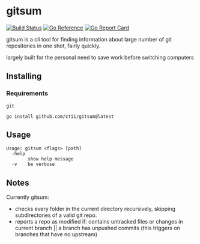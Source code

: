 # gitsum

[![Build Status](https://cloud.drone.io/api/badges/ctII/gitsum/status.svg)](https://cloud.drone.io/ctII/gitsum)
[![Go Reference](https://pkg.go.dev/badge/github.com/ctII/gitsum.svg)](https://pkg.go.dev/github.com/ctII/gitsum)
[![Go Report Card](https://goreportcard.com/badge/github.com/ctII/gitsum)](https://goreportcard.com/report/github.com/ctII/gitsum)

gitsum is a cli tool for finding information about large number of git repositories in one shot, fairly quickly.

largely built for the personal need to save work before switching computers

## Installing

### Requirements
```git```


```
go install github.com/ctii/gitsum@latest
```

## Usage
```
Usage: gitsum <flags> [path]
  -help
        show help message
  -v    be verbose
```

## Notes
Currently gitsum:
* checks every folder in the current directory recursively, skipping subdirectories of a valid git repo.
* reports a repo as modified if: contains untracked files or changes in current branch || a branch has unpushed commits (this triggers on branches that have no upstream)
